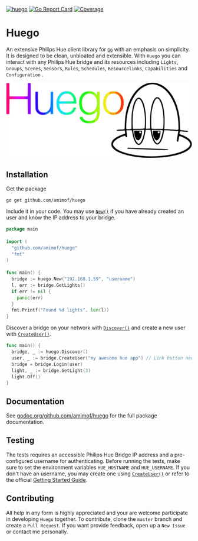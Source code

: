 [![huego](https://godoc.org/github.com/amimof/huego?status.svg)](https://godoc.org/github.com/amimof/huego) 
[![Go Report Card](https://goreportcard.com/badge/github.com/amimof/huego)](https://goreportcard.com/report/github.com/amimof/huego)
[![Coverage](http://gocover.io/_badge/github.com/amimof/huego)](http://gocover.io/github.com/amimof/huego)

# Huego

An extensive Philips Hue client library for [`Go`](https://golang.org/) with an emphasis on simplicity. It is designed to be clean, unbloated and extensible. With `Huego` you can interact with any Philips Hue bridge and its resources including `Lights`, `Groups`, `Scenes`, `Sensors`, `Rules`, `Schedules`, `Resourcelinks`, `Capabilities` and `Configuration` .

![](./logo/logo.png)


## Installation
Get the package
```
go get github.com/amimof/huego
```

Include it in your code. You may use [`New()`](https://godoc.org/github.com/amimof/huego#New) if you have already created an user and know the IP address to your bridge.
```Go
package main

import (
  "github.com/amimof/huego"
  "fmt"
)

func main() {
  bridge := huego.New("192.168.1.59", "username")
  l, err := bridge.GetLights()
  if err != nil {
    panic(err)
  }
  fmt.Printf("Found %d lights", len(l))
}
```

Discover a bridge on your network with [`Discover()`](https://godoc.org/github.com/amimof/huego#Discover) and create a new user with [`CreateUser()`](https://godoc.org/github.com/amimof/huego#Bridge.CreateUser).
```Go
func main() {
  bridge, _ := huego.Discover()
  user, _ := bridge.CreateUser("my awesome hue app") // Link button needs to be pressed
  bridge = bridge.Login(user)
  light, _ := bridge.GetLight(3)
  light.Off()
}
``` 

## Documentation

See [godoc.org/github.com/amimof/huego](https://godoc.org/github.com/amimof/huego) for the full package documentation.

## Testing

The tests requires an accessible Philips Hue Bridge IP address and a pre-configured username for authenticating. Before running the tests, make sure to set the environment variables `HUE_HOSTNAME` and `HUE_USERNAME`. If you don't have an username, you may create one using [`CreateUser()`](https://godoc.org/github.com/amimof/huego#Bridge.CreateUser) or refer to the official [Getting Started Guide](https://www.developers.meethue.com/documentation/getting-started).

## Contributing

All help in any form is highly appreciated and your are welcome participate in developing `Huego` together. To contribute, clone the `master` branch and create a `Pull Request`. If you want provide feedback, open up a `New Issue` or contact me personally. 